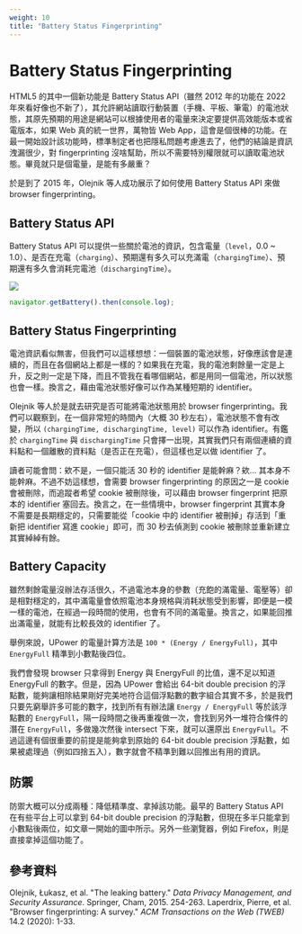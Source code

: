 ```yaml
---
weight: 10
title: "Battery Status Fingerprinting"
---
```


# Battery Status Fingerprinting
HTML5 的其中一個新功能是 Battery Status API（雖然 2012 年的功能在 2022 年來看好像也不新了），其允許網站讀取行動裝置（手機、平板、筆電）的電池狀態，其原先預期的用途是網站可以根據使用者的電量來決定要提供高效能版本或省電版本，如果 Web 真的統一世界，萬物皆 Web App，這會是個很棒的功能。在最一開始設計該功能時，標準制定者也把隱私問題考慮進去了，他們的結論是資訊洩漏很少，對 fingerprinting 沒啥幫助，所以不需要特別權限就可以讀取電池狀態。畢竟就只是個電量，是能有多嚴重？

於是到了 2015 年，Olejnik 等人成功展示了如何使用 Battery Status API 來做 browser fingerprinting。

## Battery Status API
Battery Status API 可以提供一些關於電池的資訊，包含電量（`level`，0.0 ~ 1.0）、是否在充電（`charging`）、預期還有多久可以充滿電（`chargingTime`）、預期還有多久會消耗完電池（`dischargingTime`）。

![](/images/battery-api.png)

```javascript
navigator.getBattery().then(console.log);
```

## Battery Status Fingerprinting
電池資訊看似無害，但我們可以這樣想想：一個裝置的電池狀態，好像應該會是連續的，而且在各個網站上都是一樣的？如果我在充電，我的電池剩餘量一定是上升，反之則一定是下降，而且不管我在看哪個網站，都是用同一個電池，所以狀態也會一樣。換言之，藉由電池狀態好像可以作為某種短期的 identifier。

Olejnik 等人於是就去研究是否可能將電池狀態用於 browser fingerprinting。我們可以觀察到，在一個非常短的時間內（大概 30 秒左右），電池狀態不會有改變，所以 `(chargingTime, dischargingTime, level)` 可以作為 identifier。有鑑於 `chargingTime` 與 `dischargingTime` 只會擇一出現，其實我們只有兩個連續的資料點和一個離散的資料點（是否正在充電），但這樣也足以做 identifier 了。

讀者可能會問：欸不是，一個只能活 30 秒的 identifier 是能幹麻？欸... 其本身不能幹麻。不過不妨這樣想，會需要 browser fingerprinting 的原因之一是 cookie 會被刪除，而追蹤者希望 cookie 被刪除後，可以藉由 browser fingerprint 把原本的 identifier 塞回去。換言之，在一些情境中，browser fingerprint 其實本身不需要是長期穩定的，只需要能從「cookie 中的 identifier 被刪掉」存活到「重新把 identifier 寫進 cookie」即可，而 30 秒去偵測到 cookie 被刪除並重新建立其實綽綽有餘。

## Battery Capacity
雖然剩餘電量沒辦法存活很久，不過電池本身的參數（充飽的滿電量、電壓等）卻是相對穩定的，其中滿電量會依照電池本身規格與消耗狀態受到影響，即便是一模一樣的電池，在經過一段時間的使用，也會有不同的滿電量。換言之，如果能回推出滿電量，就能有比較長效的 identifier 了。

舉例來說，UPower 的電量計算方法是 `100 * (Energy / EnergyFull)`，其中 `EnergyFull` 精準到小數點後四位。

我們會發現 browser 只拿得到 Energy 與 EnergyFull 的比值，還不足以知道 EnergyFull 的數字。但是，因為 UPower 會給出 64-bit double precision 的浮點數，能夠讓相除結果剛好完美地符合這個浮點數的數字組合其實不多，於是我們只要先窮舉許多可能的數字，找到所有有辦法讓 `Energy / EnergyFull` 等於該浮點數的 `EnergyFull`，隔一段時間之後再重複做一次，會找到另外一堆符合條件的潛在 `EnergyFull`，多做幾次然後 intersect 下來，就可以還原出 `EnergyFull`。不過這邊有個很重要的前提是能夠拿到原始的 64-bit double precision 浮點數，如果被處理過（例如四捨五入），數字就會不精準到難以回推出有用的資訊。

## 防禦
防禦大概可以分成兩種：降低精準度、拿掉該功能。最早的 Battery Status API 在有些平台上可以拿到 64-bit double precision 的浮點數，但現在多半只能拿到小數點後兩位，如文章一開始的圖中所示。另外一些瀏覽器，例如 Firefox，則是直接拿掉這個功能了。

## 參考資料
Olejnik, Łukasz, et al. "The leaking battery." _Data Privacy Management, and Security Assurance_. Springer, Cham, 2015. 254-263.
Laperdrix, Pierre, et al. "Browser fingerprinting: A survey." _ACM Transactions on the Web (TWEB)_ 14.2 (2020): 1-33.